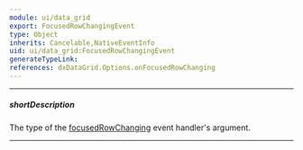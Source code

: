 ```yaml
---
module: ui/data_grid
export: FocusedRowChangingEvent
type: Object
inherits: Cancelable,NativeEventInfo
uid: ui/data_grid:FocusedRowChangingEvent
generateTypeLink: 
references: dxDataGrid.Options.onFocusedRowChanging
---
```

---
##### shortDescription
The type of the [focusedRowChanging]({basewidgetpath}/Events/#focusedRowChanging) event handler's argument.

---
<!-- Description goes here -->